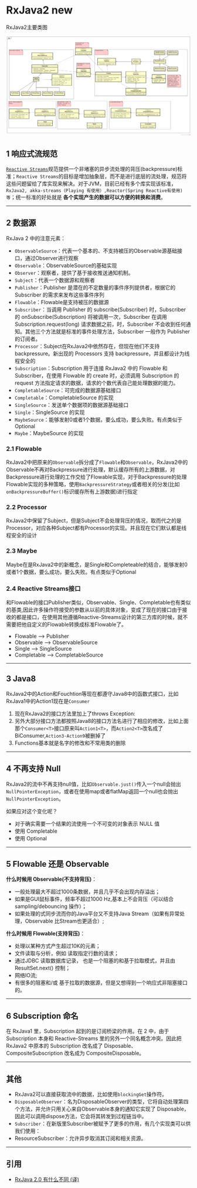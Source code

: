 # RxJava2 new

RxJava2主要类图

![RxJava2主要类图](images/rx2-classes.png)

## 1 响应式流规范

[`Reactive Streams`](http://www.reactive-streams.org/)规范提供一个非堵塞的异步流处理的背压(backpressure)标准；`Reactive Streams`的目标是增加抽象层，而不是进行底层的流处理，规范将这些问题留给了库实现来解决。对于JVM，目前已经有多个库实现该标准，`RxJava2, akka-streams（Playing 有使用）,Reactor(Spring Reactive有使用) 等`；统一标准的好处就是 **各个实现产生的数据可以方便的转换和消费**。

---
## 2 数据源

RxJava 2 中的注意元素：

- `ObservableSource`：代表一个基本的、不支持被压的Observable源基础接口，通过Observer进行观察
- `Observable`：ObservableSource的基础实现
- `Observer`：观察者，提供了基于接收推送通知机制。
- `Subject`：代表一个数据源和观察者
- `Publisher`：Publisher 是潜在的不定数量的事件序列提供者，根据它的 Subscriber 的需求来发布这些事件序列
- `Flowable`：Flowable是支持被压的数据源
- `Subscriber`：当调用 Publisher 的 subscribe(Subscriber) 时，Subscriber 的 onSubscribe(Subscription) 将被调用一次，Subscriber 在调用 Subscription.request(long) 请求数据之前，时，Subscriber 不会收到任何通知。其他三个方法就是标准的事件处理方法，Subscriber 一般作为 Publisher 的订阅者。
- `Processor`：Subject在RxJava2中依然存在，但现在他们不支持 backpressure。新出现的 Processors 支持 backpressure，并且都设计为线程安全的
- `Subscription`：Subscription 用于连接 RxJava2 中的 Flowable 和 Subscriber，在使用 Flowable 的 create 时，必须调用 Subscription 的request 方法指定请求的数据，请求的个数代表自己能处理数据的能力。
- `CompletableSource`：可完成的数据源基础接口
- `Completable`：CompletableSource 的实现
- `SingleSource`：发送单个数据项的数据源基础接口
- `Single`：SingleSource 的实现
- `MaybeSource`：能够发射0或者1个数据，要么成功，要么失败。有点类似于Optional
- `Maybe`：MaybeSource 的实现

### 2.1 Flowable

RxJava2中把原来的`Observable`拆分成了`Flowable`和`Observable`，RxJava2中的Observable不再对Backpressure进行处理，默认缓存所有的上游数据，对Backpressure进行处理的工作交给了Flowable实现，对于Backpressure的处理Flowable实现的多种策略，使用`BackpressureStrategy`或者相关的分发(比如`onBackpressureBuffer()`标识缓存所有上游数据)进行指定

### 2.2 Processor

RxJava2中保留了Subject，但是Subject不会处理背压的情况，取而代之的是Processor，对应各种Subject都有Processor的实现。并且现在它们默认都是线程安全的设计

### 2.3 Maybe

Maybe在是RxJava2中的新概念，是Single和Completeable的结合，能够发射0或者1个数据，要么成功，要么失败。有点类似于Optional

### 2.4 Reactive Streams接口

和Flowable的接口Publisher类似，Observable、Single、Completable也有类似的基类,因此许多操作符接受的参数从以前的具体对象，变成了现在的接口由于接收的都是接口，在使用其他遵循Reactive-Streams设计的第三方库的时候，就不需要把他自定义的Flowable转换成标准Flowable了。

- Flowable --> Publisher
- Observable --> ObservableSource
- Single --> SingleSource
- Completable --> CompletableSource

---
## 3 Java8

RxJava2中的Action和Fouchtion等现在都遵守Java8中的函数式接口，比如RxJava1中的Action1现在是`Consumer`

1. 现在RxJava2的接口方法里加上了throws Exception:
2. 另外大部分接口方法都按照Java8的接口方法名进行了相应的修改，比如上面那个`Consumer<T>`接口原来叫`Action1<T>`，而`Action2<T>`改名成了BiConsumer,`Action3-Action9`被删掉了
3. Functions基本就是名字的修改和不常用类的删除

---
## 4 不再支持 Null

RxJava2的流中不再支持null值，比如`Observable.just()`传入一个null会抛出`NullPointerException`，或者在使用map或者flatMap返回一个null也会抛出`NullPointerException`。

如果应对这个变化呢？

- 对于确实需要一个结果的流使用一个不可变的对象表示 NULL 值
- 使用 Completable
- 使用 Optional

---
## 5 Flowable 还是 Observable

**什么时候用 Observable(不支持背压)**：

- 一般处理最大不超过1000条数据，并且几乎不会出现内存溢出；
- 如果是GUI鼠标事件，频率不超过1000 Hz,基本上不会背压（可以结合 sampling/debouncing 操作）；
- 如果处理的式同步流而你的Java平台又不支持Java Stream（如果有异常处理，Observable 比Stream也更适合）;

**什么时候用 Flowable(支持背压)**：

- 处理以某种方式产生超过10K的元素；
- 文件读取与分析，例如 读取指定行数的请求；
- 通过JDBC 读取数据库记录， 也是一个阻塞的和基于拉取模式，并且由ResultSet.next() 控制；
- 网络IO流;
- 有很多的阻塞和/或 基于拉取的数据源，但是又想得到一个响应式非阻塞接口的。

---
## 6 Subscription 命名

在 RxJava1 里，Subscription 起到的是订阅桥梁的作用。在 2 中，由于 Subscription 本身和 Reactive-Streams 里的另外一个同名概念冲突。因此把RxJava2 中原本的 Subscription 改名成了 Disposable、CompositeSubscription 改名成为 CompositeDisposable。

---
## 其他

- RxJava2可以直接获取流中的数据，比如使用`blockingGet`操作符。
- `DisposableObserver`：名为DisposableObserver的类型，它将自动处理第四个方法，并允许只用关心来自Observable本身的通知它实现了 Disposable，因此可以调用dispose方法，它会将其转发到过程链当中。
- `Subscriber`：在新版里Subscriber被赋予了更多的作用，有几个实现类可以供我们使用：
- ResourceSubscriber：允许异步取消其订阅和相关资源。

---
## 引用

- [RxJava 2.0 有什么不同 (译)](https://juejin.im/entry/5827e1a767f35600587bbdc6)